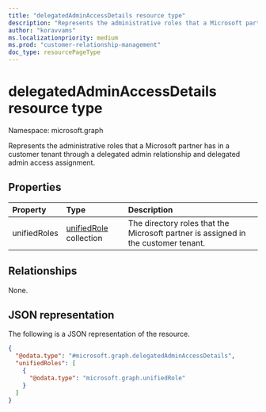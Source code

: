```yaml
---
title: "delegatedAdminAccessDetails resource type"
description: "Represents the administrative roles that a Microsoft partner has in a customer tenant through a delegated admin relationship and delegated admin access assignment."
author: "koravvams"
ms.localizationpriority: medium
ms.prod: "customer-relationship-management"
doc_type: resourcePageType
---
```


# delegatedAdminAccessDetails resource type

Namespace: microsoft.graph

Represents the administrative roles that a Microsoft partner has in a customer tenant through a delegated admin relationship and delegated admin access assignment.

## Properties
|Property|Type|Description|
|:---|:---|:---|
|unifiedRoles|[unifiedRole](../resources/unifiedrole.md) collection|The directory roles that the Microsoft partner is assigned in the customer tenant.|

## Relationships
None.

## JSON representation
The following is a JSON representation of the resource.
<!-- {
  "blockType": "resource",
  "@odata.type": "microsoft.graph.delegatedAdminAccessDetails"
}
-->
``` json
{
  "@odata.type": "#microsoft.graph.delegatedAdminAccessDetails",
  "unifiedRoles": [
    {
      "@odata.type": "microsoft.graph.unifiedRole"
    }
  ]
}
```

